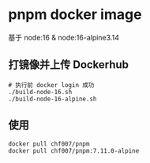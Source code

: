 # pnpm docker image

基于 node:16 & node:16-alpine3.14

## 打镜像并上传 Dockerhub
```shell
# 执行前 docker login 成功
./build-node-16.sh
./build-node-16-alpine.sh
```

## 使用
```shell
docker pull chf007/pnpm
docker pull chf007/pnpm:7.11.0-alpine
```

